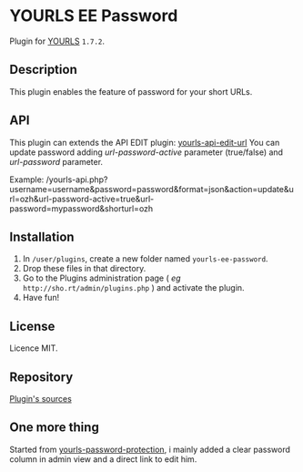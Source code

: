 YOURLS EE Password
====================

Plugin for [YOURLS](http://yourls.org) `1.7.2`.

Description
-----------
This plugin enables the feature of password for your short URLs.

API
---
This plugin can extends the API EDIT plugin: [yourls-api-edit-url](https://github.com/timcrockford/yourls-api-edit-url)
You can update password adding *url-password-active* parameter (true/false) and *url-password* parameter.

Example:
 /yourls-api.php?username=username&password=password&format=json&action=update&url=ozh&url-password-active=true&url-password=mypassword&shorturl=ozh

Installation
------------
1. In `/user/plugins`, create a new folder named `yourls-ee-password`.
2. Drop these files in that directory.
3. Go to the Plugins administration page ( *eg* `http://sho.rt/admin/plugins.php` ) and activate the plugin.
4. Have fun!

License
-------
Licence MIT.

Repository
--------------
[Plugin's sources](https://github.com/p-arnaud/yourls-ee-password)

One more thing
--------------
Started from [yourls-password-protection](https://github.com/GhostCyborg/yourls-password-protection), i mainly added a clear password column in admin view and a direct link to edit him.
